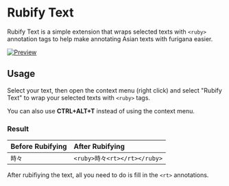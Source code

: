 # Rubify Text
Rubify Text is a simple extension that wraps selected texts with `<ruby>` annotation tags to help make annotating Asian texts with furigana easier.

[![Preview](https://i.imgur.com/G3glSer.gif)](https://i.imgur.com/G3glSer.gif)

## Usage
Select your text, then open the context menu (right click) and select "Rubify Text" to wrap your selected texts with `<ruby>` tags. 

You can also use **CTRL+ALT+T** instead of using the context menu.

### Result
| Before Rubifying | After Rubifying |
| :--------------- | :-------------- |
| `時々`| `<ruby>時々<rt></rt></ruby>` |

After rubifiying the text, all you need to do is fill in the `<rt>` annotations.
